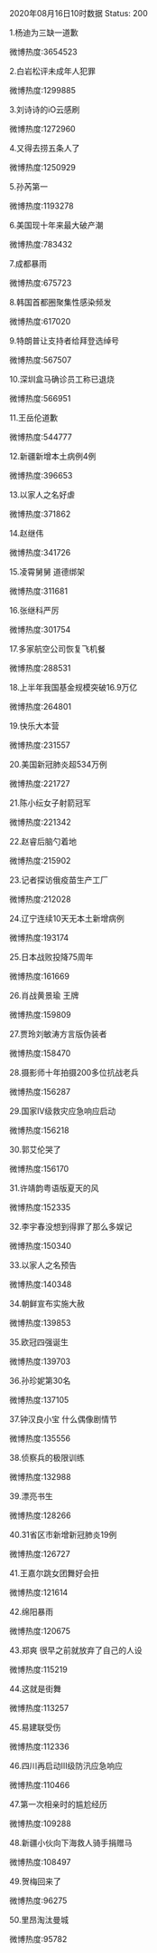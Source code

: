 2020年08月16日10时数据
Status: 200

1.杨迪为三缺一道歉

微博热度:3654523

2.白岩松评未成年人犯罪

微博热度:1299885

3.刘诗诗的iO云感刷

微博热度:1272960

4.又得去捞五条人了

微博热度:1250929

5.孙芮第一

微博热度:1193278

6.美国现十年来最大破产潮

微博热度:783432

7.成都暴雨

微博热度:675723

8.韩国首都圈聚集性感染频发

微博热度:617020

9.特朗普让支持者给拜登选绰号

微博热度:567507

10.深圳盒马确诊员工称已退烧

微博热度:566951

11.王岳伦道歉

微博热度:544777

12.新疆新增本土病例4例

微博热度:396653

13.以家人之名好虐

微博热度:371862

14.赵继伟

微博热度:341726

15.凌霄舅舅 道德绑架

微博热度:311681

16.张继科严厉

微博热度:301754

17.多家航空公司恢复飞机餐

微博热度:288531

18.上半年我国基金规模突破16.9万亿

微博热度:264801

19.快乐大本营

微博热度:231557

20.美国新冠肺炎超534万例

微博热度:221727

21.陈小纭女子射箭冠军

微博热度:221342

22.赵睿后脑勺着地

微博热度:215902

23.记者探访俄疫苗生产工厂

微博热度:212028

24.辽宁连续10天无本土新增病例

微博热度:193174

25.日本战败投降75周年

微博热度:161669

26.肖战黄景瑜 王牌

微博热度:159809

27.贾玲刘敏涛方言版伪装者

微博热度:158470

28.摄影师十年拍摄200多位抗战老兵

微博热度:156287

29.国家Ⅳ级救灾应急响应启动

微博热度:156218

30.郭艾伦哭了

微博热度:156170

31.许靖韵粤语版夏天的风

微博热度:152335

32.李宇春没想到得罪了那么多娱记

微博热度:150340

33.以家人之名预告

微博热度:140348

34.朝鲜宣布实施大赦

微博热度:139853

35.欧冠四强诞生

微博热度:139703

36.孙珍妮第30名

微博热度:137105

37.钟汉良小宝 什么偶像剧情节

微博热度:135556

38.侦察兵的极限训练

微博热度:132988

39.漂亮书生

微博热度:128266

40.31省区市新增新冠肺炎19例

微博热度:126727

41.王嘉尔跳女团舞好会扭

微博热度:121614

42.绵阳暴雨

微博热度:120675

43.郑爽 很早之前就放弃了自己的人设

微博热度:115219

44.这就是街舞

微博热度:113257

45.易建联受伤

微博热度:112336

46.四川再启动III级防汛应急响应

微博热度:110466

47.第一次相亲时的尴尬经历

微博热度:109288

48.新疆小伙向下海救人骑手捐赠马

微博热度:108497

49.贺梅回来了

微博热度:96275

50.里昂淘汰曼城

微博热度:95782

